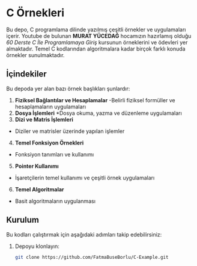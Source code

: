 # C Örnekleri

Bu depo, C programlama dilinde yazılmış çeşitli örnekler ve uygulamaları içerir.  Youtube de bulunan **MURAT YÜCEDAĞ** hocamızın hazırlamış olduğu *60 Derste C İle Programlamaya Giriş* kursunun örneklerini ve ödevleri yer almaktadır. Temel C kodlarından algoritmalara kadar birçok farklı konuda örnekler sunulmaktadır.

## İçindekiler
Bu depoda yer alan bazı örnek başlıkları şunlardır:
1. **Fiziksel Bağlantılar ve Hesaplamalar**
-Belirli fiziksel formüller ve hesaplamaların uygulamaları
2. **Dosya İşlemleri**
*Dosya okuma, yazma ve düzenleme uygulamaları
3. **Dizi ve Matris İşlemleri**
  - Diziler ve matrisler üzerinde yapılan işlemler
4. **Temel Fonksiyon Örnekleri**
  - Fonksiyon tanımları ve kullanımı
5. **Pointer Kullanımı**
  - İşaretçilerin temel kullanımı ve çeşitli örnek uygulamaları
6. **Temel Algoritmalar**
  - Basit algoritmaların uygulanması

## Kurulum
Bu kodları çalıştırmak için aşağıdaki adımları takip edebilirsiniz:

1. Depoyu klonlayın:
   ```bash
   git clone https://github.com/FatmaBuseBorlu/C-Example.git

